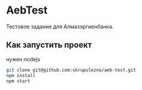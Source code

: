 # AebTest
Тестовое задание для Алмазэргиенбанка.
## Как запустить проект
нужен nodejs
```bash
git clone git@github.com:skrupulezno/aeb-test.git
npm install
npm start
```

